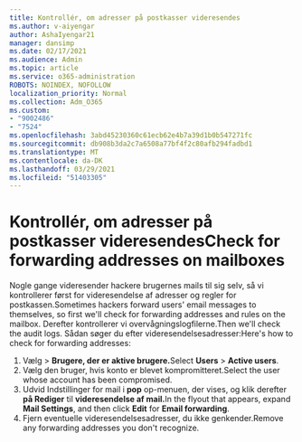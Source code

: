```yaml
---
title: Kontrollér, om adresser på postkasser videresendes
ms.author: v-aiyengar
author: AshaIyengar21
manager: dansimp
ms.date: 02/17/2021
ms.audience: Admin
ms.topic: article
ms.service: o365-administration
ROBOTS: NOINDEX, NOFOLLOW
localization_priority: Normal
ms.collection: Adm_O365
ms.custom:
- "9002486"
- "7524"
ms.openlocfilehash: 3abd45230360c61ecb62e4b7a39d1b0b547271fc
ms.sourcegitcommit: db908b3da2c7a6508a77bf4f2c80afb294fadbd1
ms.translationtype: MT
ms.contentlocale: da-DK
ms.lasthandoff: 03/29/2021
ms.locfileid: "51403305"
---
```

# <a name="check-for-forwarding-addresses-on-mailboxes"></a><span data-ttu-id="e820a-102">Kontrollér, om adresser på postkasser videresendes</span><span class="sxs-lookup"><span data-stu-id="e820a-102">Check for forwarding addresses on mailboxes</span></span>

<span data-ttu-id="e820a-103">Nogle gange videresender hackere brugernes mails til sig selv, så vi kontrollerer først for videresendelse af adresser og regler for postkassen.</span><span class="sxs-lookup"><span data-stu-id="e820a-103">Sometimes hackers forward users' email messages to themselves, so first we'll check for forwarding addresses and rules on the mailbox.</span></span> <span data-ttu-id="e820a-104">Derefter kontrollerer vi overvågningslogfilerne.</span><span class="sxs-lookup"><span data-stu-id="e820a-104">Then we'll check the audit logs.</span></span> <span data-ttu-id="e820a-105">Sådan søger du efter videresendelsesadresser:</span><span class="sxs-lookup"><span data-stu-id="e820a-105">Here's how to check for forwarding addresses:</span></span>

1. <span data-ttu-id="e820a-106">Vælg   >  **Brugere, der er aktive brugere.**</span><span class="sxs-lookup"><span data-stu-id="e820a-106">Select **Users** > **Active users**.</span></span>
1. <span data-ttu-id="e820a-107">Vælg den bruger, hvis konto er blevet kompromitteret.</span><span class="sxs-lookup"><span data-stu-id="e820a-107">Select the user whose account has been compromised.</span></span>
1. <span data-ttu-id="e820a-108">Udvid Indstillinger for mail i **pop** op-menuen, der vises, og klik derefter **på Rediger** til **videresendelse af mail.**</span><span class="sxs-lookup"><span data-stu-id="e820a-108">In the flyout that appears, expand **Mail Settings**, and then click **Edit** for **Email forwarding**.</span></span>
1. <span data-ttu-id="e820a-109">Fjern eventuelle videresendelsesadresser, du ikke genkender.</span><span class="sxs-lookup"><span data-stu-id="e820a-109">Remove any forwarding addresses you don't recognize.</span></span>